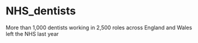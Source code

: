 # NHS_dentists
More than 1,000 dentists working in 2,500 roles across England and Wales left the NHS last year
